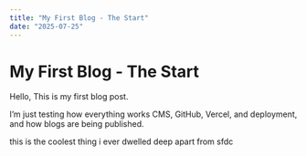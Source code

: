 ```yaml
---
title: "My First Blog - The Start"
date: "2025-07-25"
---
```


# My First Blog - The Start

Hello, This is my first blog post.

I’m just testing how everything works CMS, GitHub, Vercel, and deployment, and how blogs are being published.


this is the coolest thing i ever dwelled deep apart from sfdc